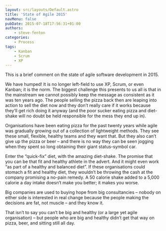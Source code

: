 ```yaml
---
layout: src/layouts/Default.astro
title: 'State of Agile 2015'
navMenu: false
pubDate: 2015-07-18T17:56:31+01:00
authors:
    - steve-fenton
categories:
    - Process
tags:
    - Kanban
    - Scrum
    - XP
---
```


This is a brief comment on the state of agile software development in 2015.

We have humped! It is no longer left-field to use XP, Scrum, or even Kanban; it is the norm. The biggest challenge this presents to us all is that in the mainstream we cannot possibly keep the message as consistent as it was ten years ago. The people selling the pizza back then are leaping into action to sell the diet now and they don’t really care if it works because they’ll get rich doing it anyway (and the poor sucker eating pizza and diet-shake will no doubt be held responsible for the mess they end up in).

Organisations have been eating pizza for the past twenty years while agile was gradually growing out of a collection of lightweight methods. They see these small, flexible, healthy teams and they want that. But they also can’t give up the pizza or beer – and there is no way they can be seen jogging when they spent so long obtaining their giant status-symbol car.

Enter the “quick-fix” diet, with the amazing diet-shake. The promise that you can be that fit and healthy athlete in the advert. And it might even work “as part of a healthy and balanced diet”. If these organisations could stomach a fit and healthy diet, they wouldn’t be throwing the cash at the company promising a no-pain remedy. A 50 calorie shake added to a 5,000 calorie a day intake doesn’t make you better; it makes you worse.

Big companies are used to buying hope from big consultancies – nobody on either side is interested in real change because the people making the decisions are fat, not muscle – and they know it.

That isn’t to say you can’t be big and healthy (or a large yet agile organisation) – but people who are big and healthy didn’t get that way on pizza, beer, and sitting still all day.